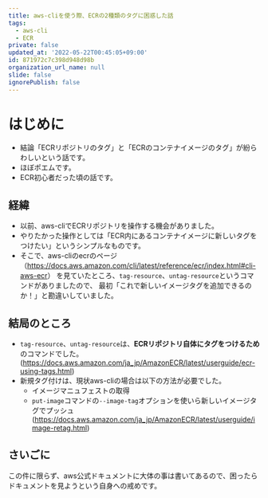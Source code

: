 ```yaml
---
title: aws-cliを使う際、ECRの2種類のタグに困惑した話
tags:
  - aws-cli
  - ECR
private: false
updated_at: '2022-05-22T00:45:05+09:00'
id: 871972c7c398d948d98b
organization_url_name: null
slide: false
ignorePublish: false
---
```

# はじめに
- 結論「ECRリポジトリのタグ」と「ECRのコンテナイメージのタグ」が紛らわしいという話です。
- ほぼポエムです。
- ECR初心者だった頃の話です。

## 経緯
- 以前、aws-cliでECRリポジトリを操作する機会がありました。
- やりたかった操作としては「ECR内にあるコンテナイメージに新しいタグをつけたい」というシンプルなものです。
- そこで、aws-cliのecrのページ（<https://docs.aws.amazon.com/cli/latest/reference/ecr/index.html#cli-aws-ecr>）
を見ていたところ、`tag-resource`、`untag-resource`というコマンドがありましたので、
最初「これで新しいイメージタグを追加できるのか！」と勘違いしていました。

## 結局のところ
- `tag-resource`、`untag-resource`は、**ECRリポジトリ自体にタグをつけるため**のコマンドでした。
(<https://docs.aws.amazon.com/ja_jp/AmazonECR/latest/userguide/ecr-using-tags.html>)
- 新規タグ付けは、現状aws-cliの場合は以下の方法が必要でした。
  - イメージマニュフェストの取得　
  - `put-image`コマンドの`--image-tag`オプションを使いら新しいイメージタグでプッシュ
(<https://docs.aws.amazon.com/ja_jp/AmazonECR/latest/userguide/image-retag.html>)

## さいごに
この件に限らず、aws公式ドキュメントに大体の事は書いてあるので、困ったらドキュメントを見ようという自身への戒めです。
